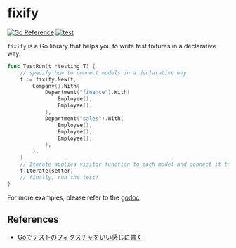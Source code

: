 # fixify

[![Go Reference](https://pkg.go.dev/badge/github.com/qawatake/fixify.svg)](https://pkg.go.dev/github.com/qawatake/fixify)
[![test](https://github.com/qawatake/fixify/actions/workflows/test.yaml/badge.svg)](https://github.com/qawatake/fixify/actions/workflows/test.yaml)

`fixify` is a Go library that helps you to write test fixtures in a declarative way.

```go
func TestRun(t *testing.T) {
	// specify how to connect models in a declarative way.
	f := fixify.New(t,
		Company().With(
			Department("finance").With(
				Employee(),
				Employee(),
			),
			Department("sales").With(
				Employee(),
				Employee(),
				Employee(),
			),
		),
	)
	// Iterate applies visitor function to each model and connect it to its children in the topological order.
	f.Iterate(setter)
	// finally, run the test!
}
```

For more examples, please refer to the [godoc].

## References

- [Goでテストのフィクスチャをいい感じに書く](https://engineering.mercari.com/blog/entry/20220411-42fc0ba69c/)

<!-- links -->

[godoc]: https://pkg.go.dev/github.com/qawatake/fixify
